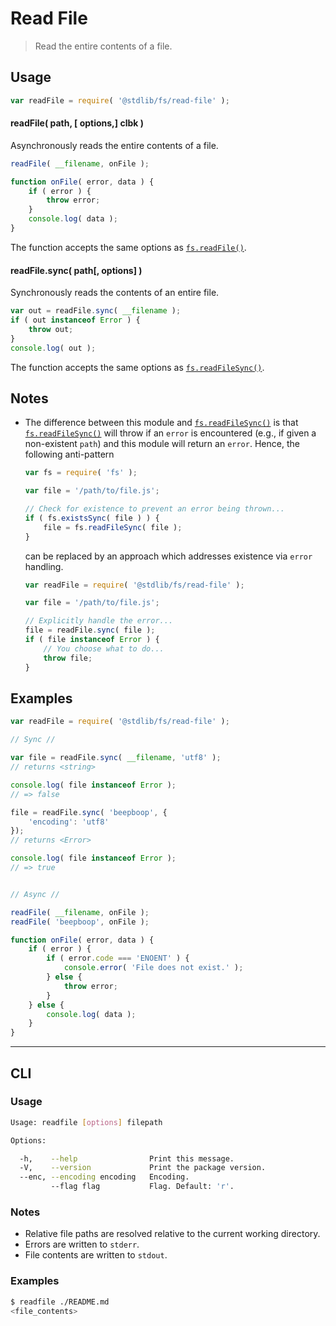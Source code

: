 # Read File

> Read the entire contents of a file.


<section class="usage">

## Usage

``` javascript
var readFile = require( '@stdlib/fs/read-file' );
```

#### readFile( path, \[ options,\] clbk )

Asynchronously reads the entire contents of a file.

``` javascript
readFile( __filename, onFile );

function onFile( error, data ) {
    if ( error ) {
        throw error;
    }
    console.log( data );
}
```

The function accepts the same options as [`fs.readFile()`][fs].


#### readFile.sync( path\[, options\] )

Synchronously reads the contents of an entire file.

``` javascript
var out = readFile.sync( __filename );
if ( out instanceof Error ) {
    throw out;
}
console.log( out );
```

The function accepts the same options as [`fs.readFileSync()`][fs].

<!-- </usage> -->


<section class="notes">

## Notes

* The difference between this module and [`fs.readFileSync()`][fs] is that [`fs.readFileSync()`][fs] will throw if an `error` is encountered (e.g., if given a non-existent `path`) and this module will return an `error`. Hence, the following anti-pattern

  ``` javascript
  var fs = require( 'fs' );

  var file = '/path/to/file.js';

  // Check for existence to prevent an error being thrown...
  if ( fs.existsSync( file ) ) {
      file = fs.readFileSync( file );
  }
  ```

  can be replaced by an approach which addresses existence via `error` handling.

  ``` javascript
  var readFile = require( '@stdlib/fs/read-file' );

  var file = '/path/to/file.js';

  // Explicitly handle the error...
  file = readFile.sync( file );
  if ( file instanceof Error ) {
      // You choose what to do...
      throw file;
  }
  ```

<!-- </notes> -->


<section class="examples">

## Examples

``` javascript
var readFile = require( '@stdlib/fs/read-file' );

// Sync //

var file = readFile.sync( __filename, 'utf8' );
// returns <string>

console.log( file instanceof Error );
// => false

file = readFile.sync( 'beepboop', {
    'encoding': 'utf8'
});
// returns <Error>

console.log( file instanceof Error );
// => true


// Async //

readFile( __filename, onFile );
readFile( 'beepboop', onFile );

function onFile( error, data ) {
    if ( error ) {
        if ( error.code === 'ENOENT' ) {
            console.error( 'File does not exist.' );
        } else {
            throw error;
        }
    } else {
        console.log( data );
    }
}
```

<!-- </examples> -->


---

<section class="cli">

## CLI

<section class="usage">

### Usage

``` bash
Usage: readfile [options] filepath

Options:

  -h,    --help                Print this message.
  -V,    --version             Print the package version.
  --enc, --encoding encoding   Encoding.
         --flag flag           Flag. Default: 'r'.
```

<!-- </usage> -->


<section class="notes">

### Notes

* Relative file paths are resolved relative to the current working directory.
* Errors are written to `stderr`.
* File contents are written to `stdout`.

<!-- </notes> -->


<section class="examples">

### Examples

``` bash
$ readfile ./README.md
<file_contents>
```

<!-- </examples> -->

<!-- </cli> -->


<section class="links">

[fs]: https://nodejs.org/api/fs.html

<!-- </links> -->
